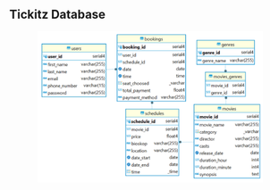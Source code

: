 <h2>
Tickitz Database
</h2>
<p align="center"><img src="tickitz-database.png" width=80% alt="Database for tickitz" /></p>
